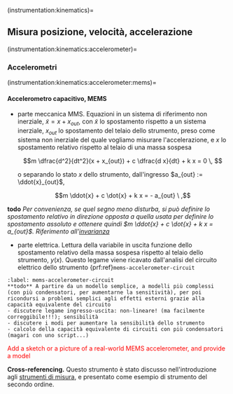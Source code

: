 (instrumentation:kinematics)=
## Misura posizione, velocità, accelerazione

(instrumentation:kinematics:accelerometer)=
### Accelerometri

(instrumentation:kinematics:accelerometer:mems)=
#### Accelerometro capacitivo, MEMS

- parte meccanica MMS. Equazioni in un sistema di riferimento non inerziale, $\tilde{x} = x + x_{out}$, con $\tilde{x}$ lo spostamento rispetto a un sistema inerziale, $x_{out}$ lo spostamento del telaio dello strumento, preso come sistema non inerziale del quale vogliamo misurare l'accelerazione, e $x$ lo spostamento relativo rispetto al telaio di una massa sospesa

  $$m \dfrac{d^2}{dt^2}(x + x_{out}) + c \dfrac{d x}{dt} + k x = 0 \, $$

  o separando lo stato $x$ dello strumento, dall'ingresso $a_{out} := \ddot{x}_{out}$,

  $$m \ddot{x} + c \dot{x} + k x = - a_{out} \ ,$$

**todo** *Per convenienza, se quel segno meno disturba, si può definire lo spostamento relativo in direzione opposta a quella usata per definire lo spostamento assoluto e ottenere quindi $m \ddot{x} + c \dot{x} + k x = a_{out}$. Riferimento all'[invarianza](physics-hs:todo:invariance)*

- parte elettrica. Lettura della variabile in uscita funzione dello spostamento relativo della massa sospesa rispetto al telaio dello strumento, $y(x)$. Questo legame viene ricavato dall'analisi del circuito elettrico dello strumento {prf:ref}`mems-accelerometer-circuit`


```{prf:example} Circuito elettrico dello strumento
:label: mems-accelerometer-circuit
**todo** A partire da un modello semplice, a modelli più complessi (con più condensatori, per aumentarne la sensitività), per poi ricondursi a problemi semplici agli effetti esterni grazie alla capacità equivalente del circuito
- discutere legame ingresso-uscita: non-lineare! (ma facilmente correggibile!!!); sensibilità
- discutere i modi per aumentare la sensibilità dello strumento
- calcolo della capacità equivalente di circuiti con più condensatori (magari con uno script...)
```


<span style="color:red">Add a sketch or a picture of a real-world MEMS accelerometer, and provide a model</span>

**Cross-referencing.** Questo strumento è stato discusso nell'introduzione agli [strumenti di misura](physics-hs:intro:measurements:order), e presentato come esempio di strumento del secondo ordine.
